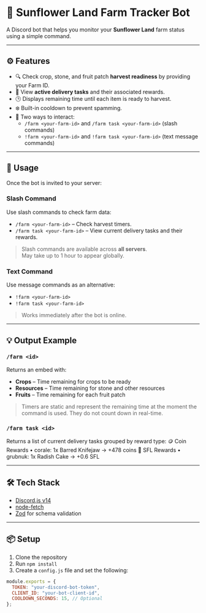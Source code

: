 # 🌻 Sunflower Land Farm Tracker Bot

A Discord bot that helps you monitor your **Sunflower Land** farm status using a simple command.

---

## ⚙️ Features

- 🔍 Check crop, stone, and fruit patch **harvest readiness** by providing your Farm ID.
- 💼 View **active delivery tasks** and their associated rewards.
- 🕒 Displays remaining time until each item is ready to harvest.
- ❄️ Built-in cooldown to prevent spamming.
- 🤖 Two ways to interact:
  - `/farm <your-farm-id>` and `/farm task <your-farm-id>` (slash commands)
  - `!farm <your-farm-id>` and `!farm task <your-farm-id>` (text message commands)

---

## 🚀 Usage

Once the bot is invited to your server:

### Slash Command

Use slash commands to check farm data:

- `/farm <your-farm-id>` – Check harvest timers.
- `/farm task <your-farm-id>` – View current delivery tasks and their rewards.

> Slash commands are available across **all servers**.  
> May take up to 1 hour to appear globally.

### Text Command

Use message commands as an alternative:

- `!farm <your-farm-id>`
- `!farm task <your-farm-id>`

> Works immediately after the bot is online.

---

## 💡 Output Example

### `/farm <id>`

Returns an embed with:

- **Crops** – Time remaining for crops to be ready
- **Resources** – Time remaining for stone and other resources
- **Fruits** – Time remaining for each fruit patch

> Timers are static and represent the remaining time at the moment the command is used. They do not count down in real-time.

### `/farm task <id>`

Returns a list of current delivery tasks grouped by reward type:
🪙 Coin Rewards
• corale: 1x Barred Knifejaw → +478 coins
🌼 SFL Rewards
• grubnuk: 1x Radish Cake → +0.6 SFL

---

## 🛠 Tech Stack

- [Discord.js v14](https://discord.js.org/)
- [node-fetch](https://www.npmjs.com/package/node-fetch)
- [Zod](https://zod.dev/) for schema validation

---

## 📦 Setup

1. Clone the repository
2. Run `npm install`
3. Create a `config.js` file and set the following:

```js
module.exports = {
  TOKEN: "your-discord-bot-token",
  CLIENT_ID: "your-bot-client-id",
  COOLDOWN_SECONDS: 15, // Optional
};
```
